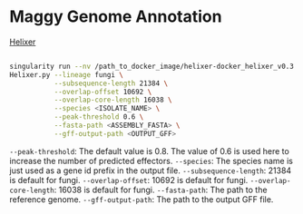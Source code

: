 # Maggy Genome Annotation

[Helixer](https://github.com/weberlab-hhu/Helixer)

```bash

singularity run --nv /path_to_docker_image/helixer-docker_helixer_v0.3.3_cuda_11.8.0-cudnn8.sif \
Helixer.py --lineage fungi \
           --subsequence-length 21384 \
           --overlap-offset 10692 \
           --overlap-core-length 16038 \
           --species <ISOLATE_NAME> \
           --peak-threshold 0.6 \
           --fasta-path <ASSEMBLY_FASTA> \
           --gff-output-path <OUTPUT_GFF>
```


`--peak-threshold`: The default value is 0.8. The value of 0.6 is used here to increase the number of predicted effectors. 
`--species`: The species name is just used as a gene id prefix in the output file. 
`--subsequence-length`: 21384 is default for fungi.
`--overlap-offset`: 10692 is default for fungi.
`--overlap-core-length`: 16038 is default for fungi. 
`--fasta-path`: The path to the reference genome. 
`--gff-output-path`: The path to the output GFF file.

